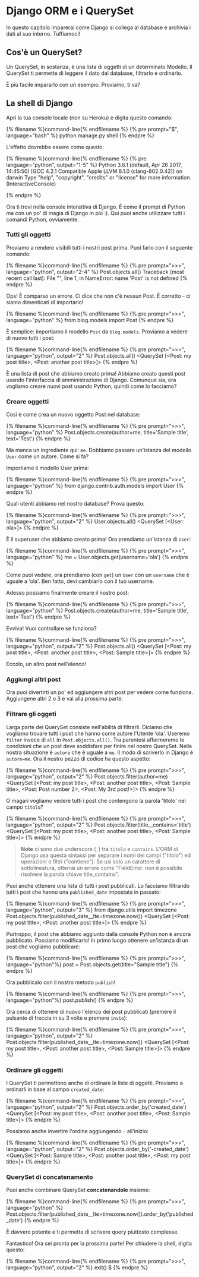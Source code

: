 # Django ORM e i QuerySet

In questo capitolo imparerai come Django si collega al database e archivia i dati al suo interno. Tuffiamoci!

## Cos'è un QuerySet?

Un QuerySet, in sostanza, è una lista di oggetti di un determinato Modello. Il QuerySet ti permette di leggere il dato dal database, filtrarlo e ordinarlo.

È più facile impararlo con un esempio. Proviamo, ti va?

## La shell di Django

Apri la tua console locale (non su Heroku) e digita questo comando:

{% filename %}command-line{% endfilename %}
{% pre prompt="$", language="bash" %}
python manage.py shell
{% endpre %}

L'effetto dovrebbe essere come questo:

{% filename %}command-line{% endfilename %}
{% pre language="python", output="1-5" %}
Python 3.6.1 (default, Apr 26 2017, 14:45:50)
[GCC 4.2.1 Compatible Apple LLVM 8.1.0 (clang-802.0.42)] on darwin
Type "help", "copyright", "credits" or "license" for more information.
(InteractiveConsole)
>>>
{% endpre %}

Ora ti trovi nella console interattiva di Django. È come il prompt di Python ma con un po' di magia di Django in più :). Qui puoi anche utilizzare tutti i comandi Python, ovviamente.

### Tutti gli oggetti

Proviamo a rendere visibili tutti i nostri post prima. Puoi farlo con il seguente comando:

{% filename %}command-line{% endfilename %}
{% pre prompt=">>>", language="python", output="2-4" %}
Post.objects.all()
Traceback (most recent call last):
  File "<console>", line 1, in <module>
NameError: name 'Post' is not defined
{% endpre %}

Ops! È comparso un errore. Ci dice che non c'è nessun Post. È corretto - ci siamo dimenticati di importarlo!

{% filename %}command-line{% endfilename %}
{% pre prompt=">>>", language="python" %}
from blog.models import Post
{% endpre %}

È semplice: importiamo il modello `Post` da `blog.models`. Proviamo a vedere di nuovo tutti i post:

{% filename %}command-line{% endfilename %}
{% pre prompt=">>>", language="python", output="2" %}
Post.objects.all()
<QuerySet [<Post: my post title>, <Post: another post title>]>
{% endpre %}

È una lista di post che abbiamo creato prima! Abbiamo creato questi post usando l'interfaccia di amministrazione di Django. Comunque sia, ora vogliamo creare nuovi post usando Python, quindi come lo facciamo?

### Creare oggetti

Così è come crea un nuovo oggetto Post nel database:

{% filename %}command-line{% endfilename %}
{% pre prompt=">>>", language="python" %}
Post.objects.create(author=me, title='Sample title', text='Test')
{% endpre %}

Ma manca un ingrediente qui: `me`. Dobbiamo passare un'istanza del modello `User` come un autore. Come si fa?

Importiamo il modello User prima:

{% filename %}command-line{% endfilename %}
{% pre prompt=">>>", language="python" %}
from django.contrib.auth.models import User
{% endpre %}

Quali utenti abbiamo nel nostro database? Prova questo:

{% filename %}command-line{% endfilename %}
{% pre prompt=">>>", language="python", output="2" %}
User.objects.all()
<QuerySet [<User: ola>]>
{% endpre %}

È il superuser che abbiamo creato prima! Ora prendiamo un'istanza di `User`:

{% filename %}command-line{% endfilename %}
{% pre prompt=">>>", language="python" %}
me = User.objects.get(username='ola')
{% endpre %}

Come puoi vedere, ora prendiamo (con `get`) un `User` con un `username` che è uguale a 'ola'. Ben fatto, devi cambiarlo con il tuo username.

Adesso possiamo finalmente creare il nostro post:

{% filename %}command-line{% endfilename %}
{% pre prompt=">>>", language="python" %}
Post.objects.create(author=me, title='Sample title', text='Test')
{% endpre %}

Evviva! Vuoi controllare se funziona?

{% filename %}command-line{% endfilename %}
{% pre prompt=">>>", language="python", output="2" %}
Post.objects.all()
<QuerySet [<Post: my post title>, <Post: another post title>, <Post: Sample title>]>
{% endpre %}

Eccolo, un altro post nell'elenco!

### Aggiungi altri post

Ora puoi divertirti un po' ed aggiungere altri post per vedere come funziona. Aggiungene altri 2 o 3 e vai alla prossima parte.

### Filtrare gli oggeti

Larga parte dei QuerySet consiste nell'abilità di filtrarli. Diciamo che vogliamo trovare tutti i post che hanno come autore l'Utente 'ola'. Useremo `filter` invece di `all` in `Post.objects.all()`. Tra parentesi affermeremo le condizioni che un post deve soddisfare per finire nel nostro QuerySet. Nella nostra situazione è `autore` che è uguale a `me`. Il modo di scriverlo in Django è `autore=me`. Ora il nostro pezzo di codice ha questo aspetto:

{% filename %}command-line{% endfilename %}
{% pre prompt=">>>", language="python", output="2" %}
Post.objects.filter(author=me)
<QuerySet [<Post: my post title>, <Post: another post title>, <Post: Sample title>, <Post: Post number 2>, <Post: My 3rd post!>]>
{% endpre %}

O magari vogliamo vedere tutti i post che contengono la parola 'titolo' nel campo `titolo`?

{% filename %}command-line{% endfilename %}
{% pre prompt=">>>", language="python", output="2" %}
Post.objects.filter(title__contains='title')
<QuerySet [<Post: my post title>, <Post: another post title>, <Post: Sample title>]>
{% endpre %}

> **Note** ci sono due underscore (`_`) tra `titolo` e `contains`. L'ORM di Django usa questa sintassi per separare i nomi dei campi ("titolo") ed operazioni o filtri ("contiene"). Se usi solo un carattere di sottolineatura, otterrai un errore come "FieldError: non è possibile risolvere la parola chiave title_contains".

Puoi anche ottenere una lista di tutti i post pubblicati. Lo facciamo filtrando tutti i post che hanno una `published_date` impostata in passato:

{% filename %}command-line{% endfilename %}
{% pre prompt=">>>", language="python", output="3" %}
from django.utils import timezone
Post.objects.filter(published_date__lte=timezone.now())
<QuerySet [<Post: my post title>, <Post: another post title>]>
{% endpre %}

Purtroppo, il post che abbiamo aggiunto dalla console Python non è ancora pubblicato. Possiamo modificarlo! In primo luogo ottenere un'istanza di un post che vogliamo pubblicare:

{% filename %}command-line{% endfilename %}
{% pre prompt=">>>", language="python"%}
post = Post.objects.get(title="Sample title")
{% endpre %}

Ora pubblicalo con il nostro metodo `publish`!

{% filename %}command-line{% endfilename %}
{% pre prompt=">>>", language="python"%}
post.publish()
{% endpre %}

Ora cerca di ottenere di nuovo l'elenco dei post pubblicati (premere il pulsante di freccia in su 3 volte e premere `invio`):

{% filename %}command-line{% endfilename %}
{% pre prompt=">>>", language="python", output="2" %}
Post.objects.filter(published_date__lte=timezone.now())
<QuerySet [<Post: my post title>, <Post: another post title>, <Post: Sample title>]>
{% endpre %}

### Ordinare gli oggetti

I QuerySet ti permettono anche di ordinare le liste di oggetti. Proviamo a ordinarli in base al campo `created_date`:

{% filename %}command-line{% endfilename %}
{% pre prompt=">>>", language="python", output="2" %}
Post.objects.order_by('created_date')
<QuerySet [<Post: my post title>, <Post: another post title>, <Post: Sample title>]>
{% endpre %}

Possiamo anche invertire l'ordine aggiungendo `-` all'inizio:

{% filename %}command-line{% endfilename %}
{% pre prompt=">>>", language="python", output="2" %}
Post.objects.order_by('-created_date')
<QuerySet [<Post: Sample title>, <Post: another post title>, <Post: my post title>]>
{% endpre %}

### QuerySet di concatenamento

Puoi anche combinare QuerySet **concatenandole** insieme:

{% filename %}command-line{% endfilename %}
{% pre prompt=">>>", language="python" %}
Post.objects.filter(published_date__lte=timezone.now()).order_by('published_date')
{% endpre %}

È davvero potente e ti permette di scrivere query piuttosto complesse.

Fantastico! Ora sei pronta per la prossima parte! Per chiudere la shell, digita questo:

{% filename %}command-line{% endfilename %}
{% pre prompt=">>>", language="python", output="2" %}
exit()
$
{% endpre %}
